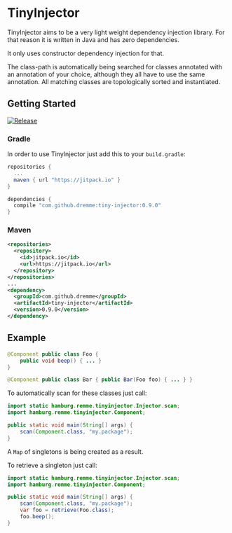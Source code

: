 # TinyInjector

TinyInjector aims to be a very light weight dependency injection library. For that reason it is written in Java and has zero dependencies.

It only uses constructor dependency injection for that.

The class-path is automatically being searched for classes annotated with an annotation of your choice, although they all have to use the same annotation. All matching classes are topologically sorted and instantiated.

## Getting Started

[![Release](https://jitpack.io/v/dremme/tiny-injector.svg)](https://jitpack.io/#dremme/tiny-injector)

### Gradle

In order to use TinyInjector just add this to your `build.gradle`:

```groovy
repositories {
  ...
  maven { url "https://jitpack.io" }
}

dependencies {
  compile "com.github.dremme:tiny-injector:0.9.0"
}
```

### Maven

```xml
<repositories>
  <repository>
    <id>jitpack.io</id>
    <url>https://jitpack.io</url>
  </repository>
</repositories>
...
<dependency>
  <groupId>com.github.dremme</groupId>
  <artifactId>tiny-injector</artifactId>
  <version>0.9.0</version>
</dependency>
```

## Example

```java
@Component public class Foo {
    public void beep() { ... }
}

@Component public class Bar { public Bar(Foo foo) { ... } }
```

To automatically scan for these classes just call:

```java
import static hamburg.remme.tinyinjector.Injector.scan;
import hamburg.remme.tinyinjector.Component;

public static void main(String[] args) {
    scan(Component.class, "my.package");
}
```

A `Map` of singletons is being created as a result.

To retrieve a singleton just call:

```java
import static hamburg.remme.tinyinjector.Injector.scan;
import hamburg.remme.tinyinjector.Component;

public static void main(String[] args) {
    scan(Component.class, "my.package");
    var foo = retrieve(Foo.class);
    foo.beep();
}
```
